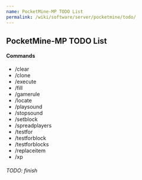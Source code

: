 ```yaml
---
name: PocketMine-MP TODO List
permalink: /wiki/software/server/pocketmine/todo/
---
```

## PocketMine-MP TODO List

#### Commands
* /clear
* /clone
* /execute
* /fill
* /gamerule 
* /locate
* /playsound
* /stopsound
* /setblock
* /spreadplayers
* /testfor
* /testforblock
* /testforblocks
* /replaceitem
* /xp

###### TODO: finish

